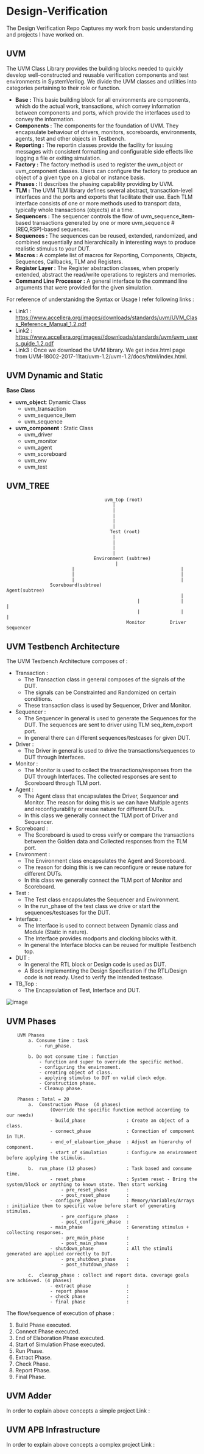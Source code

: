 # Design-Verification
The Design Verification Repo Captures my work from basic understanding and projects I have worked on. 

## UVM
The UVM Class Library provides the building blocks needed to quickly develop well-constructed and reusable verification components and test environments in SystemVerilog.
We divide the UVM classes and utilities into categories pertaining to their role or function.
- **Base :** This basic building block for all environments are components, which do the actual work, transactions, which convey information between components and ports, which provide the interfaces used to convey the information.
- **Components :** The components for the foundation of UVM. They encapsulate behaviour of drivers, monitors, scoreboards, environments, agents, test and other objects in Testbench.
- **Reporting :** The reportin classes provide the facility for issuing messages with consistent formatting and configurable side effects like logging a file or exiting simulation.
- **Factory :** The factory method is used to register the uvm_object or uvm_component classes. Users can configure the factory to produce an object of a given type on a global or instance basis.
- **Phases :** It describes the phasing capability providing by UVM.
- **TLM :** The UVM TLM library defines several abstract, transaction-level interfaces and the ports and exports that facilitate their use. Each TLM interface consists of one or more methods used to transport data, typically whole transactions (objects) at a time.
- **Sequencers :** The sequencer controls the flow of uvm_sequence_item-based transactions generated by one or more uvm_sequence #(REQ,RSP)-based sequences.
- **Sequences :** The sequences can be reused, extended, randomized, and combined sequentially and hierarchically in interesting ways to produce realistic stimulus to your DUT.
- **Macros :** A complete list of macros for Reporting, Components, Objects, Sequences, Callbacks, TLM and Registers.
- **Register Layer :** The Register abstraction classes, when properly extended, abstract the read/write operations to registers and memories.
- **Command Line Processor :** A general interface to the command line arguments that were provided for the given simulation.


For reference of understanidng the Syntax or Usage I refer following links :
- Link1 : https://www.accellera.org/images/downloads/standards/uvm/UVM_Class_Reference_Manual_1.2.pdf
- Link2 : https://www.accellera.org/images//downloads/standards/uvm/uvm_users_guide_1.2.pdf
- Link3 : Once we download the UVM library. We get index.html page from UVM-18002-2017-11tar/uvm-1.2/uvm-1.2/docs/html/index.html.

## UVM Dynamic and Static
**Base Class**
- **uvm_object**: Dynamic Class
  - uvm_transaction
  - uvm_sequence_item
  - uvm_sequence
- **uvm_component** : Static Class
  - uvm_driver
  - uvm_monitor
  - uvm_agent
  - uvm_scoreboard
  - uvm_env
  - uvm_test

## UVM_TREE 

                                        uvm_top (root)
                                           |
                                           |
                                           |
                                           |
                                           |
                                          Test (root)
                                           |
                                           |
                                           |
                                           |
                                    Environment (subtree)
                                            |
                            |                                       |
                            |                                       |
                            |                                       |
                    Scoreboard(subtree)                         Agent(subtree)
                                                                    |
                                                    |               |               |
                                                    |               |               |
                                                Monitor         Driver          Sequencer


## UVM Testbench Architecture

The UVM Testbench Architecture composes of : 
- Transaction :
  - The Transaction class in general composes of the signals of the DUT.
  - The signals can be Constrainted and Randomized on certain conditions.
  - These transaction class is used by Sequencer, Driver and Monitor.
- Sequencer :
  - The Sequencer in general is used to generate the Sequences for the DUT. The sequences are sent to driver using TLM seq_item_export port.
  - In general there can different sequences/testcases for given DUT.
- Driver :
  - The Driver in general is used to drive the transactions/sequences to DUT through Interfaces.
- Monitor :
  - The Monitor is used to collect the trasnactions/responses from the DUT through Interfaces. The collected responses are sent to Scoreboard through TLM port.
- Agent :
  - The Agent class that encapsulates the Driver, Sequencer and Monitor. The reason for doing this is we can have Multiple agents and reconfigurability or reuse nature for different DUTs.
  - In this class we generally connect the TLM port of Driver and Sequencer.
- Scoreboard :
  - The Scoreboard is used to cross veirfy or compare the transactions between the Golden data and Collected responses from the TLM port.
- Environment :
  - The Environment class encapsulates the Agent and Scoreboard.
  - The reason for doing this is we can reconfigure or reuse nature for different DUTs.
  - In this class we generally connect the TLM port of Monitor and Scoreboard.
- Test :
  - The Test class encapsulates the Sequencer and Environment.
  - In the run_phase of the test class we drive or start the sequences/testcases for the DUT.
- Interface :
  - The Interface is used to connect between Dynamic class and Module (Static in nature).
  - The Interface provides modports and clocking blocks with it.
  - In general the Interface blocks can be reused for multiple Testbench top.
- DUT :
  - In general the RTL block or Design code is used as DUT.
  - A Block implementing the Design Specification if the RTL/Design code is not ready. Used to verify the intended testcase.
- TB_Top :
  - The Encapsulation of Test, Interface and DUT.

![image](https://github.com/user-attachments/assets/ffeef25f-5e75-4f78-9146-1e4bcb624f06)

## UVM Phases
        UVM Phases    
            a. Consume time : task                                        
                - run_phase.

            b. Do not consume time : function
                - function and super to override the specific method.
                - configuring the envirnoment.
                - creating object of class.
                - applying stimulus to DUT on valid clock edge.
                - Construction phase.
                - Cleanup phase.

        Phases : Total = 20
            a.  Construction Phase  (4 phases)                                                                             
                    (Override the specific function method according to our needs)
                    - build_phase               : Create an object of a class.
                    - connect_phase             : Connection of component in TLM.
                    - end_of_elaboartion_phase  : Adjust an hierarchy of component.
                    - start_of_simulation       : Configure an environment before applying the stimulus.

            b.  run_phase (12 phases)           : Task based and consume time.
                    - reset_phase               : System reset - Bring the system/block or anything to known state. Then start working
                        - pre_reset_phase       :
                        - post_reset_phase      :   
                    - configure_phase           : Memory/Variables/Arrays : initialize them to specific value before start of generating stimulus.
                        - pre_configure_phase   :
                        - post_configure_phase  :
                    - main_phase                : Generating stimulus + collecting responses.
                        - pre_main_phase        :
                        - post_main_phase       :
                    - shutdown_phase            : All the stimuli generated are applied correctly to DUT. 
                        - pre_shutdown_phase    :
                        - post_shutdown_phase   :
            
            c.  cleanup_phase : collect and report data. coverage goals are achieved. (4 phases)
                    - extract phase             :
                    - report phase              :
                    - check phase               :
                    - final phase               :

The flow/sequence of execution of phase :

1. Build Phase executed.
2. Connect Phase executed.
3. End of Elaboration Phase executed.
4. Start of Simulation Phase executed.
5. Run Phase.
6. Extract Phase.
7. Check Phase.
8. Report Phase.
9. Final Phase.

## UVM Adder 
In order to explain above concepts a simple project Link : 

## UVM APB Infrastructure
In order to explain above concepts a complex project Link : 

